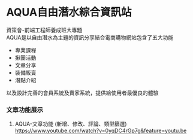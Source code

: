 AQUA自由潛水綜合資訊站
=============
資策會-前端工程師養成班大專題  
AQUA是以自由潛水為主題的資訊分享結合電商購物網站包含了五大功能
+ 專業課程
+ 揪團活動
+ 文章分享
+ 裝備販賣
+ 潛點介紹

以及設計完善的會員系統及賣家系統，提供給使用者最優良的體驗

### 文章功能展示
1. AQUA-文章功能 (新增、修改、評論、類型篩選)
https://www.youtube.com/watch?v=0yqDC4rGp7g&feature=youtu.be
